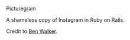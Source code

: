 Picturegram

A shameless copy of Instagram in Ruby on Rails.

Credit to [Ben Walker](https://github.com/benwalks).
